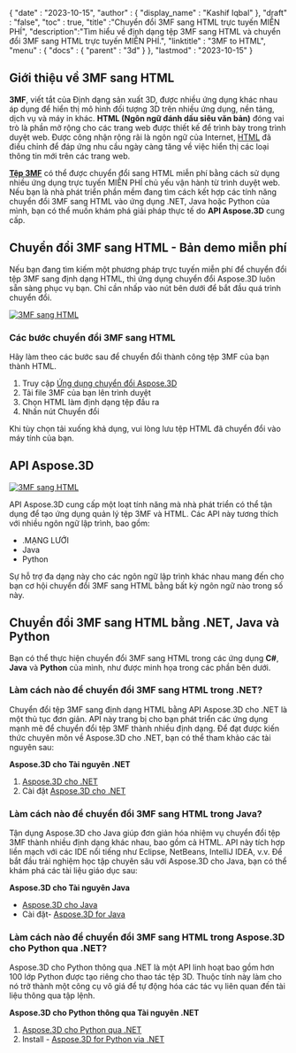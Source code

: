 {
  "date" : "2023-10-15",
  "author" : {
    "display_name" : "Kashif Iqbal"
},
  "draft" : "false",
  "toc" : true,
  "title" :"Chuyển đổi 3MF sang HTML trực tuyến MIỄN PHÍ",
  "description":"Tìm hiểu về định dạng tệp 3MF sang HTML và chuyển đổi 3MF sang HTML trực tuyến MIỄN PHÍ.",
  "linktitle" : "3MF to HTML",
  "menu" : {
    "docs" : {
      "parent" : "3d"
}
},
  "lastmod" : "2023-10-15"
}

## Giới thiệu về 3MF sang HTML

**3MF**, viết tắt của Định dạng sản xuất 3D, được nhiều ứng dụng khác nhau áp dụng để hiển thị mô hình đối tượng 3D trên nhiều ứng dụng, nền tảng, dịch vụ và máy in khác. **HTML (Ngôn ngữ đánh dấu siêu văn bản)** đóng vai trò là phần mở rộng cho các trang web được thiết kế để trình bày trong trình duyệt web. Được công nhận rộng rãi là ngôn ngữ của Internet, [HTML](/vi/web/html/) đã điều chỉnh để đáp ứng nhu cầu ngày càng tăng về việc hiển thị các loại thông tin mới trên các trang web.

**[Tệp 3MF](/vi/3d/3mf/)** có thể được chuyển đổi sang HTML miễn phí bằng cách sử dụng nhiều ứng dụng trực tuyến MIỄN PHÍ chủ yếu vận hành từ trình duyệt web. Nếu bạn là nhà phát triển phần mềm đang tìm cách kết hợp các tính năng chuyển đổi 3MF sang HTML vào ứng dụng .NET, Java hoặc Python của mình, bạn có thể muốn khám phá giải pháp thực tế do **API Aspose.3D** cung cấp.

## Chuyển đổi 3MF sang HTML - Bản demo miễn phí

Nếu bạn đang tìm kiếm một phương pháp trực tuyến miễn phí để chuyển đổi tệp 3MF sang định dạng HTML, thì ứng dụng chuyển đổi Aspose.3D luôn sẵn sàng phục vụ bạn. Chỉ cần nhấp vào nút bên dưới để bắt đầu quá trình chuyển đổi.

[![3MF sang HTML](../3mf-to-html.png)](https://products.aspose.app/3d/conversion/3mf-to-html)

### Các bước chuyển đổi 3MF sang HTML

Hãy làm theo các bước sau để chuyển đổi thành công tệp 3MF của bạn thành HTML.

1. Truy cập [Ứng dụng chuyển đổi Aspose.3D](https://products.aspose.app/3d/conversion/3mf-to-html)
1. Tải file 3MF của bạn lên trình duyệt
1. Chọn HTML làm định dạng tệp đầu ra
1. Nhấn nút Chuyển đổi

Khi tùy chọn tải xuống khả dụng, vui lòng lưu tệp HTML đã chuyển đổi vào máy tính của bạn.

## API Aspose.3D

[![3MF sang HTML](../try-aspose-3d.png)](https://products.aspose.com/3d/)

API Aspose.3D cung cấp một loạt tính năng mà nhà phát triển có thể tận dụng để tạo ứng dụng quản lý tệp 3MF và HTML. Các API này tương thích với nhiều ngôn ngữ lập trình, bao gồm:

* .MẠNG LƯỚI
* Java
* Python

Sự hỗ trợ đa dạng này cho các ngôn ngữ lập trình khác nhau mang đến cho bạn cơ hội chuyển đổi 3MF sang HTML bằng bất kỳ ngôn ngữ nào trong số này.

## Chuyển đổi 3MF sang HTML bằng .NET, Java và Python

Bạn có thể thực hiện chuyển đổi 3MF sang HTML trong các ứng dụng **C#**, **Java** và **Python** của mình, như được minh họa trong các phần bên dưới.

### Làm cách nào để chuyển đổi 3MF sang HTML trong .NET?

Chuyển đổi tệp 3MF sang định dạng HTML bằng API Aspose.3D cho .NET là một thủ tục đơn giản. API này trang bị cho bạn phát triển các ứng dụng mạnh mẽ để chuyển đổi tệp 3MF thành nhiều định dạng. Để đạt được kiến thức chuyên môn về Aspose.3D cho .NET, bạn có thể tham khảo các tài nguyên sau:

**Aspose.3D cho Tài nguyên .NET**

1. [Aspose.3D cho .NET](https://products.aspose.com/3d/net/)
1. Cài đặt [Aspose.3D cho .NET](https://docs.aspose.com/3d/net/installation/)

### Làm cách nào để chuyển đổi 3MF sang HTML trong Java?

Tận dụng Aspose.3D cho Java giúp đơn giản hóa nhiệm vụ chuyển đổi tệp 3MF thành nhiều định dạng khác nhau, bao gồm cả HTML. API này tích hợp liền mạch với các IDE nổi tiếng như Eclipse, NetBeans, IntelliJ IDEA, v.v. Để bắt đầu trải nghiệm học tập chuyên sâu với Aspose.3D cho Java, bạn có thể khám phá các tài liệu giáo dục sau:

**Aspose.3D cho Tài nguyên Java**

* [Aspose.3D cho Java](https://products.aspose.com/3d/java/)
* Cài đặt- [Aspose.3D for Java](https://docs.aspose.com/3d/java/installation/)

### Làm cách nào để chuyển đổi 3MF sang HTML trong Aspose.3D cho Python qua .NET?

Aspose.3D cho Python thông qua .NET là một API linh hoạt bao gồm hơn 100 lớp Python được tạo riêng cho thao tác tệp 3D. Thuộc tính này làm cho nó trở thành một công cụ vô giá để tự động hóa các tác vụ liên quan đến tài liệu thông qua tập lệnh.

**Aspose.3D cho Python thông qua Tài nguyên .NET**

1. [Aspose.3D cho Python qua .NET](https://products.aspose.com/3d/python-net/)
1. Install - [Aspose.3D for Python via .NET](https://releases.aspose.com/3d/python-net/)
